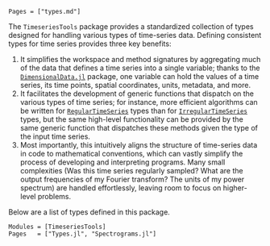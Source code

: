 ```@index
Pages = ["types.md"]
```
The `TimeseriesTools` package provides a standardized collection of types designed for handling various types of time-series data.
Defining consistent types for time series provides three key benefits:
1. It simplifies the workspace and method signatures by aggregating much of the data that defines a time series into a single variable; thanks to the [`DimensionalData.jl`](https://github.com/rafaqz/DimensionalData.jl) package, one variable can hold the values of a time series, its time points, spatial coordinates, units, metadata, and more.
2. It facilitates the development of generic functions that dispatch on the various types of time series; for instance, more efficient algorithms can be written for [`RegularTimeSeries`](@ref) types than for [`IrregularTimeSeries`](@ref) types, but the same high-level functionality can be provided by the same generic function that dispatches these methods given the type of the input time series.
3. Most importantly, this intuitively aligns the structure of time-series data in code to mathematical conventions, which can vastly simplify the process of developing and interpreting programs. Many small complexities (Was this time series regularly sampled? What are the output frequencies of my Fourier transform? The units of my power spectrum) are handled effortlessly, leaving room to focus on higher-level problems.

Below are a list of types defined in this package.


```@autodocs
Modules = [TimeseriesTools]
Pages   = ["Types.jl", "Spectrograms.jl"]
```

